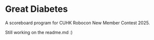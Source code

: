 # Great Diabetes
A scoreboard program for CUHK Robocon New Member Contest 2025.

Still working on the readme.md :)

<!-- ## Timer Buttons

Self explanatory
- Game/ Set-up button
- Start/ Pause button
- Reset button

## Scoreboard Buttons
- +/- buttons
- Basketball button-->